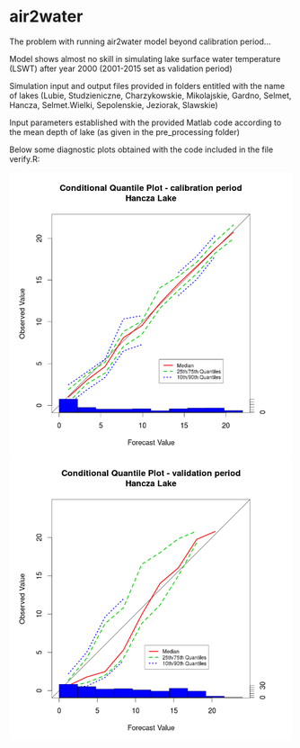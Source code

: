 # air2water

The problem with running air2water model beyond calibration period...

Model shows almost no skill in simulating lake surface water temperature (LSWT) after year 2000 (2001-2015 set as validation period)

Simulation input and output files provided in folders entitled with the name of lakes (Lubie, Studzieniczne, Charzykowskie, Mikolajskie, Gardno, Selmet, Hancza, Selmet.Wielki, Sepolenskie, Jeziorak, Slawskie)

Input parameters established with the provided Matlab code according to the mean depth of lake (as given in the pre_processing folder)

Below some diagnostic plots obtained with the code included in the file verify.R:

![Lake Hancza - Calibration - (1972-2000) - looks good](hancza_calibration.png)
![Lake Hancza - Validation - (2001-2015) - almost no skill](hancza_validation.png)

